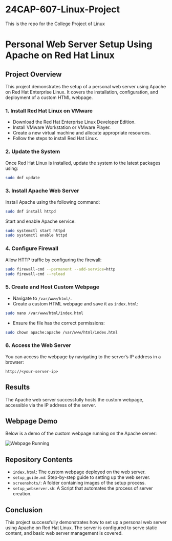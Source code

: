 # 24CAP-607-Linux-Project
This is the repo for the College Project of Linux


# Personal Web Server Setup Using Apache on Red Hat Linux

## Project Overview
This project demonstrates the setup of a personal web server using Apache on Red Hat Enterprise Linux. It covers the installation, configuration, and deployment of a custom HTML webpage.



### 1. Install Red Hat Linux on VMware
- Download the Red Hat Enterprise Linux Developer Edition.
- Install VMware Workstation or VMware Player.
- Create a new virtual machine and allocate appropriate resources.
- Follow the steps to install Red Hat Linux.

### 2. Update the System
Once Red Hat Linux is installed, update the system to the latest packages using:
```bash
sudo dnf update
```

### 3. Install Apache Web Server
Install Apache using the following command:
```bash
sudo dnf install httpd
```
Start and enable Apache service:
```bash
sudo systemctl start httpd
sudo systemctl enable httpd
```

### 4. Configure Firewall
Allow HTTP traffic by configuring the firewall:
```bash
sudo firewall-cmd --permanent --add-service=http
sudo firewall-cmd --reload
```

### 5. Create and Host Custom Webpage
- Navigate to `/var/www/html/`.
- Create a custom HTML webpage and save it as `index.html`:
```bash
sudo nano /var/www/html/index.html
```
- Ensure the file has the correct permissions:
```bash
sudo chown apache:apache /var/www/html/index.html
```

### 6. Access the Web Server
You can access the webpage by navigating to the server’s IP address in a browser:
```
http://<your-server-ip>
```

## Results
The Apache web server successfully hosts the custom webpage, accessible via the IP address of the server.

## Webpage Demo

Below is a demo of the custom webpage running on the Apache server:

![Webpage Running](./assets/assetswebpage_demo.gif)



## Repository Contents
- `index.html`: The custom webpage deployed on the web server.
- `setup_guide.md`: Step-by-step guide to setting up the web server.
- `screenshots/`: A folder containing images of the setup process.
- `setup_webserver.sh`: A Script that automates the process of server creation.

## Conclusion
This project successfully demonstrates how to set up a personal web server using Apache on Red Hat Linux. The server is configured to serve static content, and basic web server management is covered.


